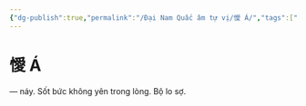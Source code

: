 ```yaml
---
{"dg-publish":true,"permalink":"/Đại Nam Quấc âm tự vị/懓 Á/","tags":["âm-tự-vị"],"created":"2025-08-16T13:57:17.415+07:00"}
---
```


# 懓 Á


— náy. Sốt bức không yên trong lòng. Bộ lo sợ.